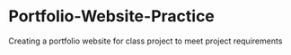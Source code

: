 # Portfolio-Website-Practice
Creating a portfolio website for class project to meet project requirements
